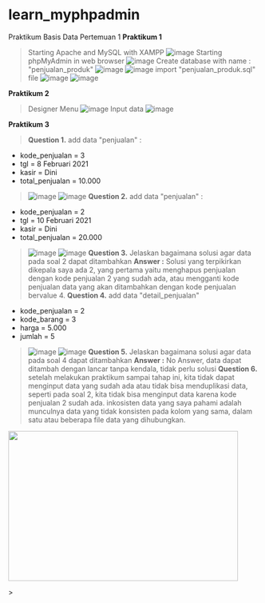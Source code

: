 # learn_myphpadmin
Praktikum Basis Data Pertemuan 1
**Praktikum 1**
> Starting Apache and MySQL with XAMPP
> ![image](https://github.com/lieeh/learn_myphpadmin/assets/150438523/c022526c-5328-41c4-a189-7924e6896868)
> Starting phpMyAdmin in web browser
> ![image](https://github.com/lieeh/learn_myphpadmin/assets/150438523/6c74d119-abf8-4a57-9228-9500589a6c8c)
> Create database with name : "penjualan_produk"
> ![image](https://github.com/lieeh/learn_myphpadmin/assets/150438523/04a73752-c771-4c3a-87ed-abe9cde3b25e)
> ![image](https://github.com/lieeh/learn_myphpadmin/assets/150438523/2f290d29-8ac5-470d-b330-6cf30fa483f5)
> import "penjualan_produk.sql" file
> ![image](https://github.com/lieeh/learn_myphpadmin/assets/150438523/63bc9e37-fb3b-4895-b97d-48620ba4942b)
> ![image](https://github.com/lieeh/learn_myphpadmin/assets/150438523/415e3240-9f39-4e82-a1bc-17f9129a51e9)

**Praktikum 2**
> Designer Menu
> ![image](https://github.com/lieeh/learn_myphpadmin/assets/150438523/9cc7d2f0-3085-4d65-a676-e0200d0c38be)
> Input data
> ![image](https://github.com/lieeh/learn_myphpadmin/assets/150438523/3cf1c215-c905-438e-8d8d-8bc6192e7453)

**Praktikum 3**
> **Question 1.** add data "penjualan" :
- kode_penjualan = 3 
- tgl = 8 Februari 2021
- kasir = Dini 
- total_penjualan = 10.000
> ![image](https://github.com/lieeh/learn_myphpadmin/assets/150438523/efe66dc7-3fba-4206-b100-61a37f763ce2)
> ![image](https://github.com/lieeh/learn_myphpadmin/assets/150438523/b612c462-54f5-4957-bb07-5dc030ee19bf)
> **Question 2.** add data "penjualan" :
- kode_penjualan = 2
- tgl = 10 Februari 2021
- kasir = Dini 
- total_penjualan = 20.000
> ![image](https://github.com/lieeh/learn_myphpadmin/assets/150438523/e8a60830-1fcd-4589-ad25-b035b31aff65)
> ![image](https://github.com/lieeh/learn_myphpadmin/assets/150438523/24c5da0a-7993-4a7d-beec-d91a95508e7a)
> **Question 3.** Jelaskan bagaimana solusi agar data pada soal 2 dapat ditambahkan
> **Answer :** Solusi yang terpikirkan dikepala saya ada 2, yang pertama yaitu menghapus penjualan dengan kode penjualan 2 yang sudah ada, atau mengganti kode penjualan data yang akan ditambahkan dengan kode penjualan bervalue 4.
> **Question 4.** add data "detail_penjualan"
- kode_penjualan = 2 
- kode_barang = 3 
- harga = 5.000 
- jumlah = 5
> ![image](https://github.com/lieeh/learn_myphpadmin/assets/150438523/d063d37d-004f-4f32-b539-a4be2bc89e98)
> ![image](https://github.com/lieeh/learn_myphpadmin/assets/150438523/4359a47e-bcca-47ba-85f6-2f516849a51e)
> **Question 5.** Jelaskan bagaimana solusi agar data pada soal 4 dapat ditambahkan
> **Answer :** No Answer, data dapat ditambah dengan lancar tanpa kendala, tidak perlu solusi
> **Question 6.** setelah melakukan praktikum sampai tahap ini, kita tidak dapat menginput data yang sudah ada atau tidak bisa menduplikasi data, seperti pada soal 2, kita tidak bisa menginput data karena kode penjualan 2 sudah ada. inkosisten data yang saya pahami adalah munculnya data yang tidak konsisten pada kolom yang sama, dalam satu atau beberapa file data yang dihubungkan.
><p align="center">
  <img width="460" height="300" src="https://i.imgur.com/TDeoEhj.jpg">
</p>
> 

















